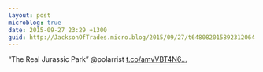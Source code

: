 ```yaml
---
layout: post
microblog: true
date: 2015-09-27 23:29 +1300
guid: http://JacksonOfTrades.micro.blog/2015/09/27/t648082015892312064.html
---
```

“The Real Jurassic Park” @polarrist [t.co/amvVBT4N6...](https://t.co/amvVBT4N6G)
